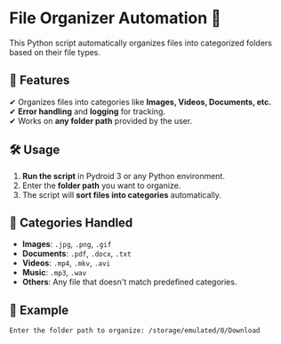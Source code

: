 # File Organizer Automation 📂

This Python script automatically organizes files into categorized folders based on their file types.

## 🚀 Features
✔ Organizes files into categories like **Images, Videos, Documents, etc.**  
✔ **Error handling** and **logging** for tracking.  
✔ Works on **any folder path** provided by the user.  

## 🛠 Usage
1. **Run the script** in Pydroid 3 or any Python environment.  
2. Enter the **folder path** you want to organize.  
3. The script will **sort files into categories** automatically.  

## 📂 Categories Handled
- **Images**: `.jpg`, `.png`, `.gif`
- **Documents**: `.pdf`, `.docx`, `.txt`
- **Videos**: `.mp4`, `.mkv`, `.avi`
- **Music**: `.mp3`, `.wav`
- **Others**: Any file that doesn't match predefined categories.

## 📜 Example
```bash
Enter the folder path to organize: /storage/emulated/0/Download
